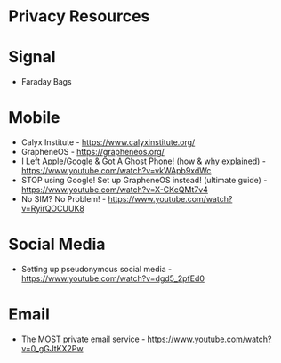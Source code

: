 # Privacy Resources

# Signal
- Faraday Bags

# Mobile
- Calyx Institute - https://www.calyxinstitute.org/
- GrapheneOS - https://grapheneos.org/
- I Left Apple/Google & Got A Ghost Phone! (how & why explained) - https://www.youtube.com/watch?v=vkWApb9xdWc
- STOP using Google! Set up GrapheneOS instead! (ultimate guide) - https://www.youtube.com/watch?v=X-CKcQMt7v4
- No SIM? No Problem! - https://www.youtube.com/watch?v=RyirQOCUUK8

# Social Media
- Setting up pseudonymous social media - https://www.youtube.com/watch?v=dgd5_2pfEd0

# Email
- The MOST private email service - https://www.youtube.com/watch?v=0_gGJtKX2Pw
